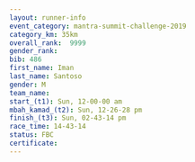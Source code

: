 ```yaml
---
layout: runner-info 
event_category: mantra-summit-challenge-2019 
category_km: 35km 
overall_rank:  9999
gender_rank: 
bib: 486
first_name: Iman
last_name: Santoso
gender: M
team_name: 
start_(t1): Sun, 12-00-00 am
mbah_kamad_(t2): Sun, 12-26-28 pm
finish_(t3): Sun, 02-43-14 pm
race_time: 14-43-14
status: FBC
certificate: 
---
```

